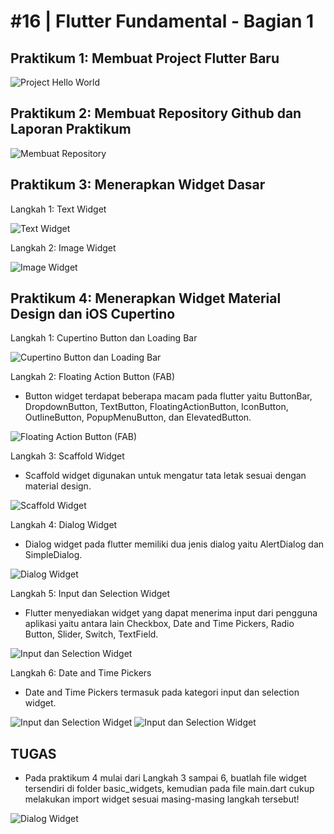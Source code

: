 # #16 | Flutter Fundamental - Bagian 1

## Praktikum 1: Membuat Project Flutter Baru

![Project Hello World](./images/01.png)

## Praktikum 2: Membuat Repository Github dan Laporan Praktikum

![Membuat Repository](./images/02.png)

## Praktikum 3: Menerapkan Widget Dasar

Langkah 1: Text Widget

![Text Widget](./images/03.png)

Langkah 2: Image Widget

![Image Widget](./images/04.png)

## Praktikum 4: Menerapkan Widget Material Design dan iOS Cupertino

Langkah 1: Cupertino Button dan Loading Bar

![Cupertino Button dan Loading Bar](./images/05.png)

Langkah 2: Floating Action Button (FAB)

* Button widget terdapat beberapa macam pada flutter yaitu ButtonBar, DropdownButton, TextButton, FloatingActionButton, IconButton, OutlineButton, PopupMenuButton, dan ElevatedButton.

![Floating Action Button (FAB)](./images/06.png)

Langkah 3: Scaffold Widget

* Scaffold widget digunakan untuk mengatur tata letak sesuai dengan material design.

![Scaffold Widget](./images/07.png)

Langkah 4: Dialog Widget

* Dialog widget pada flutter memiliki dua jenis dialog yaitu AlertDialog dan SimpleDialog.

![Dialog Widget](./images/08.png)

Langkah 5: Input dan Selection Widget

* Flutter menyediakan widget yang dapat menerima input dari pengguna aplikasi yaitu antara lain Checkbox, Date and Time Pickers, Radio Button, Slider, Switch, TextField.

![Input dan Selection Widget](./images/09.png)

Langkah 6: Date and Time Pickers

* Date and Time Pickers termasuk pada kategori input dan selection widget.

![Input dan Selection Widget](./images/10.png)
![Input dan Selection Widget](./images/11.png)

## TUGAS

* Pada praktikum 4 mulai dari Langkah 3 sampai 6, buatlah file widget tersendiri di folder basic_widgets, kemudian pada file main.dart cukup melakukan import widget sesuai masing-masing langkah tersebut!

![Dialog Widget](./images/08.png)
